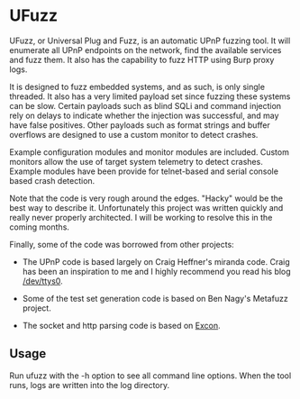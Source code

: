 UFuzz
==

UFuzz, or Universal Plug and Fuzz, is an automatic UPnP fuzzing tool. It will enumerate all UPnP endpoints on the network, find the available services and fuzz them. It also has the capability to fuzz HTTP using Burp proxy logs.

It is designed to fuzz embedded systems, and as such, is only single threaded. It also has a very limited payload set since fuzzing these systems can be slow. Certain payloads such as blind SQLi and command injection rely on delays to indicate whether the injection was successful, and may have false positives. Other payloads such as format strings and buffer overflows are designed to use a custom monitor to detect crashes.

Example configuration modules and monitor modules are included. Custom monitors allow the use of target system telemetry to detect crashes. Example modules have been provide for telnet-based and serial console based crash detection.

Note that the code is very rough around the edges. "Hacky" would be the best way to describe it. Unfortunately this project was written quickly and really never properly architected. I will be working to resolve this in the coming months.

Finally, some of the code was borrowed from other projects:

* The UPnP code is based largely on Craig Heffner's miranda code. Craig has been an inspiration to me and I highly recommend you read his blog [/dev/ttys0](http://www.devttys0.com).

* Some of the test set generation code is based on Ben Nagy's Metafuzz project.

* The socket and http parsing code is based on [Excon](https://github.com/geemus/excon).

Usage
----

Run ufuzz with the -h option to see all command line options. When the tool runs, logs are written into the log directory.